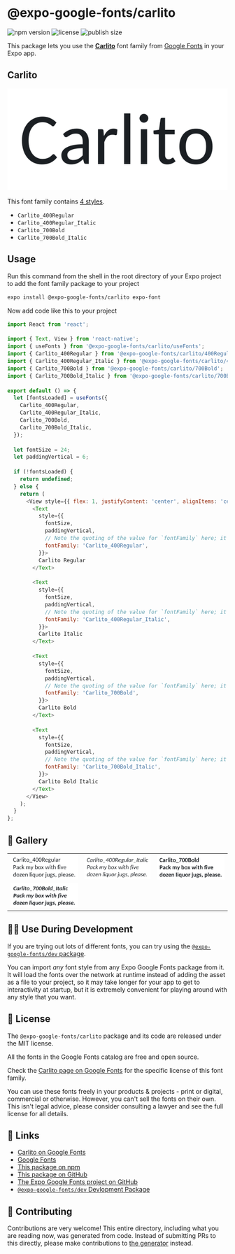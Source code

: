 # @expo-google-fonts/carlito

![npm version](https://flat.badgen.net/npm/v/@expo-google-fonts/carlito)
![license](https://flat.badgen.net/github/license/expo/google-fonts)
![publish size](https://flat.badgen.net/packagephobia/install/@expo-google-fonts/carlito)

This package lets you use the [**Carlito**](https://fonts.google.com/specimen/Carlito) font family from [Google Fonts](https://fonts.google.com/) in your Expo app.

## Carlito

![Carlito](./font-family.png)

This font family contains [4 styles](#-gallery).

- `Carlito_400Regular`
- `Carlito_400Regular_Italic`
- `Carlito_700Bold`
- `Carlito_700Bold_Italic`

## Usage

Run this command from the shell in the root directory of your Expo project to add the font family package to your project
```sh
expo install @expo-google-fonts/carlito expo-font
```

Now add code like this to your project
```js
import React from 'react';

import { Text, View } from 'react-native';
import { useFonts } from '@expo-google-fonts/carlito/useFonts';
import { Carlito_400Regular } from '@expo-google-fonts/carlito/400Regular';
import { Carlito_400Regular_Italic } from '@expo-google-fonts/carlito/400Regular_Italic';
import { Carlito_700Bold } from '@expo-google-fonts/carlito/700Bold';
import { Carlito_700Bold_Italic } from '@expo-google-fonts/carlito/700Bold_Italic';

export default () => {
  let [fontsLoaded] = useFonts({
    Carlito_400Regular,
    Carlito_400Regular_Italic,
    Carlito_700Bold,
    Carlito_700Bold_Italic,
  });

  let fontSize = 24;
  let paddingVertical = 6;

  if (!fontsLoaded) {
    return undefined;
  } else {
    return (
      <View style={{ flex: 1, justifyContent: 'center', alignItems: 'center' }}>
        <Text
          style={{
            fontSize,
            paddingVertical,
            // Note the quoting of the value for `fontFamily` here; it expects a string!
            fontFamily: 'Carlito_400Regular',
          }}>
          Carlito Regular
        </Text>

        <Text
          style={{
            fontSize,
            paddingVertical,
            // Note the quoting of the value for `fontFamily` here; it expects a string!
            fontFamily: 'Carlito_400Regular_Italic',
          }}>
          Carlito Italic
        </Text>

        <Text
          style={{
            fontSize,
            paddingVertical,
            // Note the quoting of the value for `fontFamily` here; it expects a string!
            fontFamily: 'Carlito_700Bold',
          }}>
          Carlito Bold
        </Text>

        <Text
          style={{
            fontSize,
            paddingVertical,
            // Note the quoting of the value for `fontFamily` here; it expects a string!
            fontFamily: 'Carlito_700Bold_Italic',
          }}>
          Carlito Bold Italic
        </Text>
      </View>
    );
  }
};

```

## 🔡 Gallery


||||
|-|-|-|
|![Carlito_400Regular](./Carlito_400Regular.ttf.png)|![Carlito_400Regular_Italic](./Carlito_400Regular_Italic.ttf.png)|![Carlito_700Bold](./Carlito_700Bold.ttf.png)||
|![Carlito_700Bold_Italic](./Carlito_700Bold_Italic.ttf.png)||||


## 👩‍💻 Use During Development

If you are trying out lots of different fonts, you can try using the [`@expo-google-fonts/dev` package](https://github.com/expo/google-fonts/tree/master/font-packages/dev#readme).

You can import *any* font style from any Expo Google Fonts package from it. It will load the fonts
over the network at runtime instead of adding the asset as a file to your project, so it may take longer
for your app to get to interactivity at startup, but it is extremely convenient
for playing around with any style that you want.

## 📖 License

The `@expo-google-fonts/carlito` package and its code are released under the MIT license.

All the fonts in the Google Fonts catalog are free and open source.

Check the [Carlito page on Google Fonts](https://fonts.google.com/specimen/Carlito) for the specific license of this font family.

You can use these fonts freely in your products & projects - print or digital, commercial or otherwise. However, you can't sell the fonts on their own. This isn't legal advice, please consider consulting a lawyer and see the full license for all details.

## 🔗 Links

- [Carlito on Google Fonts](https://fonts.google.com/specimen/Carlito)
- [Google Fonts](https://fonts.google.com/)
- [This package on npm](https://www.npmjs.com/package/@expo-google-fonts/carlito)
- [This package on GitHub](https://github.com/expo/google-fonts/tree/master/font-packages/carlito)
- [The Expo Google Fonts project on GitHub](https://github.com/expo/google-fonts)
- [`@expo-google-fonts/dev` Devlopment Package](https://github.com/expo/google-fonts/tree/master/font-packages/dev)

## 🤝 Contributing

Contributions are very welcome! This entire directory, including what you are reading now, was generated from code. Instead of submitting PRs to this directly, please make contributions to [the generator](https://github.com/expo/google-fonts/tree/master/packages/generator) instead.
